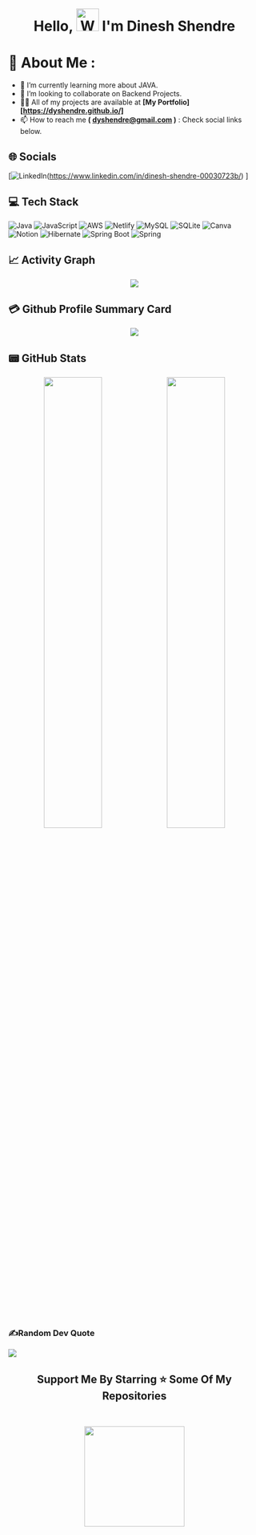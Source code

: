 <h1 align="center"> Hello, <img src="https://raw.githubusercontent.com/nixin72/nixin72/master/wave.gif" 
    alt="Waving hand animated gif"
    height="45"
    width="45" /> I'm Dinesh Shendre</h1>

# 💫 About Me : 
- 🌱 I’m currently learning more about JAVA.
- 👯 I’m looking to collaborate on Backend Projects.
- 👨‍💻 All of my projects are available at **[My Portfolio][https://dyshendre.github.io/]**
- 📫 How to reach me <b>( dyshendre@gmail.com )</b> : Check social links below.

## 🌐 Socials
[![LinkedIn](https://img.shields.io/badge/LinkedIn-0077B5?style=for-the-badge&logo=linkedin&logoColor=white)(https://www.linkedin.com/in/dinesh-shendre-00030723b/) ]
<!-- [![Instagram](https://img.shields.io/badge/Instagram-E4405F?style=for-the-badge&logo=instagram&logoColor=white)](https://instagram.com/codepur_ka_superhero)  -->

## 💻 Tech Stack
![Java](https://img.shields.io/badge/java-%23ED8B00.svg?style=for-the-badge&logo=java&logoColor=white) ![JavaScript](https://img.shields.io/badge/javascript-%23323330.svg?style=for-the-badge&logo=javascript&logoColor=%23F7DF1E) ![AWS](https://img.shields.io/badge/AWS-%23FF9900.svg?style=for-the-badge&logo=amazon-aws&logoColor=white) ![Netlify](https://img.shields.io/badge/netlify-%23000000.svg?style=for-the-badge&logo=netlify&logoColor=#00C7B7) ![MySQL](https://img.shields.io/badge/mysql-%2300f.svg?style=for-the-badge&logo=mysql&logoColor=white) ![SQLite](https://img.shields.io/badge/sqlite-%2307405e.svg?style=for-the-badge&logo=sqlite&logoColor=white) ![Canva](https://img.shields.io/badge/Canva-%2300C4CC.svg?style=for-the-badge&logo=Canva&logoColor=white) ![Notion](https://img.shields.io/badge/Notion-%23000000.svg?style=for-the-badge&logo=notion&logoColor=white) ![Hibernate](https://img.shields.io/badge/Hibernate-59666C?style=for-the-badge&logo=Hibernate&logoColor=white) ![Spring Boot](https://img.shields.io/badge/Spring_Boot-F2F4F9?style=for-the-badge&logo=spring-boot) ![Spring](https://img.shields.io/badge/Spring-6DB33F?style=for-the-badge&logo=spring&logoColor=white)

## 📈 Activity Graph
<p align="center">
<img src="https://activity-graph.herokuapp.com/graph?username=dyshendre&theme=minimal"/>
</p>

## 💳 Github Profile Summary Card
<p align="center">
<img src="https://github-profile-summary-cards.vercel.app/api/cards/profile-details?username=dyshendre&theme=vue"/>
</p>

## 📟 GitHub Stats
<p align="center">
<img width="48%" src="https://github-readme-stats.vercel.app/api?username=dyshendre&show_icons=true&theme=vue" />
<img width="48%" src="https://github-readme-streak-stats.herokuapp.com/?user=dyshendre&theme=vue" />
</p>

### ✍️Random Dev Quote
![](https://quotes-github-readme.vercel.app/api?type=horizontal&theme=vue)

<!-- #### Website Presentation : -->
<!-- **[My Portfolio](https://iesparag.github.io/)**
</br>
</br>
![iesparag.com](./assets/readme_img/01.jpg)
![iesparag.com](./assets/readme_img/02.jpg)
![iesparag.com](./assets/readme_img/03.jpg) -->

<h2 align='center'>Support Me By Starring ⭐ Some Of My Repositories</h2>
<br>
<p align='center'>
<img src="https://media.giphy.com/media/O51MQ3DduOcGW6ofR3/giphy.gif" width="200" height="200" frameBorder="0" class="giphy-embed" allowFullScreen></img></p>
